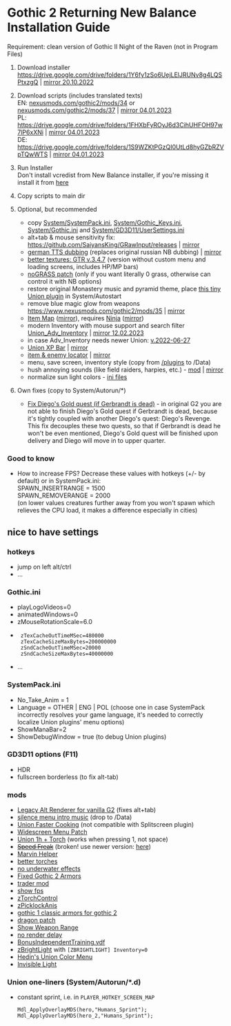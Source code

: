 # Gothic 2 Returning New Balance Installation Guide

Requirement: clean version of Gothic II Night of the Raven (not in Program Files)

1. Download installer
https://drive.google.com/drive/folders/1Y6fy1zSo6UejLElJRUNv8g4LQSPtxzgQ | [mirror 20.10.2022](https://mega.nz/folder/hi5BxaTT#_dtMcUk8xv1mS_jgQ1lGQw)

2. Download scripts (includes translated texts)  
EN: [nexusmods.com/gothic2/mods/34](https://www.nexusmods.com/gothic2/mods/34) or [nexusmods.com/gothic2/mods/37](https://www.nexusmods.com/gothic2/mods/37) | [mirror 04.01.2023](https://drive.google.com/file/d/1UsPjXknwjleCSOKNFpQWgdiSUf47zuS2/view?usp=sharing)  
PL: https://drive.google.com/drive/folders/1FHXbFyROyJ6d3CihUHFOH97w7lP6xXNi | [mirror 04.01.2023](https://drive.google.com/file/d/13KuubHWNTUFi32Yee3tNVeIfVazR7X3g/view?usp=sharing)  
DE: https://drive.google.com/drive/folders/1S9WZKtPGzQI0UtLd8hyGZbRZVpTQwWTS | [mirror 04.01.2023](https://drive.google.com/file/d/1SP6KSx-OLcJi4ux9Vrpha5o5b57zw3je/view?usp=sharing)

3. Run Installer  
Don't install vcredist from New Balance installer, if you're missing it install it from [here](https://github.com/abbodi1406/vcredist/releases/)

4. Copy scripts to main dir

5. Optional, but recommended
    - copy [System/SystemPack.ini](https://github.com/the-overdriven/g2-nb-install-guide/blob/main/System/SystemPack.ini), [System/Gothic_Keys.ini](https://github.com/the-overdriven/g2-nb-install-guide/blob/main/System/Gothic_Keys.ini), [System/Gothic.ini](https://github.com/the-overdriven/g2-nb-install-guide/blob/main/System/Gothic.ini) and [System/GD3D11/UserSettings.ini](https://github.com/the-overdriven/g2-nb-install-guide/blob/main/System/GD3D11/UserSettings.ini)
    - alt+tab & mouse sensitivity fix: https://github.com/SaiyansKing/GRawInput/releases | [mirror](https://github.com/the-overdriven/GRawInput/releases)
    - [german TTS dubbing](https://drive.google.com/drive/folders/13_f1chCrL5SH8H01bPHbIREBNxSHEYHY) (replaces original russian NB dubbing) | [mirror](https://drive.google.com/file/d/1ifkLrrAuN4lOLqWgAcT7cyhUUb0jDFk-/view?usp=share_link)
    - [better textures: GTR v.3.4.7](https://drive.google.com/file/d/1qdMH5jOGx-O1s8ogQ3WT4qzyt05Fo8g3/view?usp=sharing) (version without custom menu and loading screens, includes HP/MP bars)
    - [noGRASS patch](https://github.com/the-overdriven/g2-nb-install-guide/blob/main/noGRASS_all.vdf) (only if you want literally 0 grass, otherwise can control it with NB options)  
    - restore original Monastery music and pyramid theme, place [this tiny Union plugin](https://github.com/the-overdriven/g2-nb-install-guide/blob/main/MusicInst.d) in System/Autostart
    - remove blue magic glow from weapons https://www.nexusmods.com/gothic2/mods/35 | [mirror](https://drive.google.com/file/d/1RVkkJU8EyEzxfE-2Rve60iERMxkTrqLO/view?usp=share_link)
    - [Item Map](https://www.worldofgothic.de/dl/download_634.htm) ([mirror](https://drive.google.com/file/d/17fh5kK6-X86wCPNt-VxPpiEFbuW0kXOp/view?usp=sharing)), requires [Ninja](https://www.worldofgothic.de/dl/download_652.htm) ([mirror](https://drive.google.com/file/d/1KL1DHwmj4q-VLknBND5tcfcP49Kx3XtP/view?usp=sharing))
    - modern Inventory with mouse support and search filter [Union_Adv_Inventory](https://drive.google.com/drive/folders/1T_ADIdlwvWruW6tzxgt1rIwKIlKUjaLm) | [mirror 12.02.2023](https://drive.google.com/drive/folders/1OFIr53noHDLAglRz61H-fUY3a0OSHVkJ?usp=share_link)
    - in case Adv_Inventory needs newer Union: [v.2022-06-27](https://drive.google.com/file/d/1fYhk2zbUTHA9r9Rj7Z76J5HMaG-Tz0t7/view?usp=sharing)
    - [Union XP Bar](https://drive.google.com/drive/folders/1T_ADIdlwvWruW6tzxgt1rIwKIlKUjaLm) | [mirror](https://drive.google.com/drive/folders/1OFIr53noHDLAglRz61H-fUY3a0OSHVkJ?usp=share_link)
    - [item & enemy locator](https://drive.google.com/drive/folders/1T_ADIdlwvWruW6tzxgt1rIwKIlKUjaLm) | [mirror](https://drive.google.com/drive/folders/1OFIr53noHDLAglRz61H-fUY3a0OSHVkJ?usp=share_link)
    - menu, save screen, inventory style (copy from [/plugins](https://github.com/the-overdriven/g2-nb-install-guide/tree/main/plugins) to /Data)
    - hush annoying sounds (like field raiders, harpies, etc.) - [mod](https://www.nexusmods.com/gothic2/mods/39) | [mirror](https://drive.google.com/file/d/12-SIFxElQPMS69mOBRFVJIcLPbmzuA-3/view?usp=share_link)
    - normalize sun light colors - [ini files](https://github.com/the-overdriven/g2-nb-install-guide/tree/main/System/GD3D11/ZENResources)
    
6. Own fixes (copy to System/Autorun/*)
    - [Fix Diego's Gold quest (if Gerbrandt is dead)](https://github.com/the-overdriven/g2-nb-install-guide/blob/main/fix_Diegos_Gold_quest_if_Gerbrandt_is_dead.d) - in original G2 you are not able to finish Diego's Gold quest if Gerbrandt is dead, because it's tightly coupled with another Diego's quest: Diego's Revenge. This fix decouples these two quests, so that if Gerbrandt is dead he won't be even mentioned, Diego's Gold quest will be finished upon delivery and Diego will move in to upper quarter.

### Good to know
- How to increase FPS? Decrease these values with hotkeys (+/- by default) or in SystemPack.ini:  
SPAWN_INSERTRANGE = 1500  
SPAWN_REMOVERANGE = 2000      
(on lower values creatures further away from you won't spawn which relieves the CPU load, it makes a difference especially in cities)

## nice to have settings
### hotkeys
 - jump on left alt/ctrl
 - ...
### Gothic.ini 
 - playLogoVideos=0
 - animatedWindows=0
 - zMouseRotationScale=6.0
 - ```
    zTexCacheOutTimeMSec=480000
    zTexCacheSizeMaxBytes=200000000
    zSndCacheOutTimeMSec=20000
    zSndCacheSizeMaxBytes=40000000
    ```
 - ...
### SystemPack.ini
 - No_Take_Anim = 1
 - Language = OTHER | ENG | POL (choose one in case SystemPack incorrectly resolves your game language, it's needed to correctly localize Union plugins' menu options)
 - ShowManaBar=2
 - ShowDebugWindow = true (to debug Union plugins)
### GD3D11 options (F11)
 - HDR
 - fullscreen borderless (to fix alt-tab)
### mods
 - [Legacy Alt Renderer for vanilla G2](https://github.com/SaiyansKing/Gothic-LegacyAltRenderer) (fixes alt+tab)
 - [silence menu intro music](https://github.com/the-overdriven/g2-nb-install-guide/blob/main/plugins/Sounds_HushedOrc_GameStart.mod) (drop to /Data)
 - [Union Faster Cooking](https://steamcommunity.com/sharedfiles/filedetails/?id=2950686269) (not compatible with Splitscreen plugin)
 - [Widescreen Menu Patch](https://steamcommunity.com/sharedfiles/filedetails/?id=2947535035)
 - [Union 1h + Torch](https://steamcommunity.com/sharedfiles/filedetails/?id=2955908147) (works when pressing 1, not space)
 - [~~Speed Freak~~](https://steamcommunity.com/sharedfiles/filedetails/?id=2949391513) (broken! use newer version: [here](https://github.com/the-overdriven/g2-nb-install-guide/blob/main/plugins/Union_ChangeWorldTime.vdf))
 - [Marvin Helper](https://steamcommunity.com/sharedfiles/filedetails/?id=2847617433)
 - [better torches](https://steamcommunity.com/sharedfiles/filedetails/?id=2787281255)
 - [no underwater effects](https://steamcommunity.com/sharedfiles/filedetails/?id=2787727921)
 - [Fixed Gothic 2 Armors](https://steamcommunity.com/sharedfiles/filedetails/?id=2787727921)
 - [trader mod](https://steamcommunity.com/sharedfiles/filedetails/?id=2802843642)
 - [show fps](https://steamcommunity.com/sharedfiles/filedetails/?id=2843181276)
 - [zTorchControl](https://steamcommunity.com/sharedfiles/filedetails/?id=2849396078)
 - [zPicklockAnis](https://steamcommunity.com/sharedfiles/filedetails/?id=2849396144)
 - [gothic 1 classic armors for gothic 2](https://steamcommunity.com/sharedfiles/filedetails/?id=2852080139)
 - [dragon patch](https://steamcommunity.com/sharedfiles/filedetails/?id=2933361014)
 - [Show Weapon Range](https://steamcommunity.com/sharedfiles/filedetails/?id=2934576684)
 - [no render delay](https://steamcommunity.com/sharedfiles/filedetails/?id=2934577531)
 - [BonusIndependentTraining.vdf](https://github.com/elsky42/ninja-bonus_independent_training)
 - [zBrightLight](https://worldofplayers.ru/threads/42023/) with `[ZBRIGHTLIGHT] Inventory=0`
 - [Hedin's Union Color Menu](https://drive.google.com/drive/folders/1T_ADIdlwvWruW6tzxgt1rIwKIlKUjaLm)
 - [Invisible Light](https://www.nexusmods.com/gothic2/mods/57)
### Union one-liners (System/Autorun/*.d)
 - constant sprint, i.e. in `PLAYER_HOTKEY_SCREEN_MAP`
   ```
   Mdl_ApplyOverlayMDS(hero,"Humans_Sprint");
   Mdl_ApplyOverlayMDS(hero_2,"Humans_Sprint");
